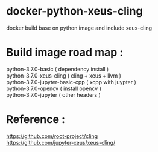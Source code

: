 # docker-python-xeus-cling
docker build base on python image and include xeus-cling

# Build image road map :
python-3.7.0-basic ( dependency install )  
python-3.7.0-xeus-cling ( cling + xeus + llvm )  
python-3.7.0-jupyter-basic-cpp ( xcpp with juypter )  
python-3.7.0-opencv ( install opencv )  
python-3.7.0-jupyter ( other headers )  

# Reference :  
https://github.com/root-project/cling  
https://github.com/jupyter-xeus/xeus-cling/  
